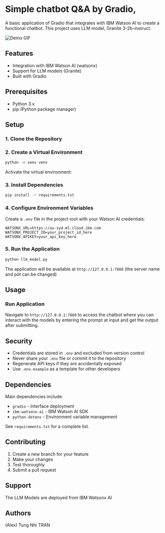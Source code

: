 # Simple chatbot Q&A by Gradio, 

A basic application of Gradio that integrates with IBM Watson AI to create a functional chatbot. This project uses LLM model, Granite 3-2b-instruct.

![Demo GIF](demo.gif)

## Features

- Integration with IBM Watson AI (watsonx)
- Support for LLM models (Granite)
- Built with Gradio

## Prerequisites

- Python 3.x
- pip (Python package manager)

## Setup

### 1. Clone the Repository

### 2. Create a Virtual Environment

```bash
python -m venv venv
```

Activate the virtual environment:

### 3. Install Dependencies

```bash
pip install -r requirements.txt
```

### 4. Configure Environment Variables

Create a `.env` file in the project root with your Watson AI credentials:

```
WATSONX_URL=https://au-syd.ml.cloud.ibm.com
WATSONX_PROJECT_ID=your_project_id_here
WATSONX_APIKEY=your_api_key_here
```

### 5. Run the Application

```bash
python llm_model.py
```

The application will be available at `http://127.0.0.1:7860` (the server name and pỏt can be changed)

## Usage

### Run Application

Navigate to `http://127.0.0.1:7860` to access the chatbot where you can interact with the models by entering the prompt at input and get the output after submitting.

## Security

- Credentials are stored in `.env` and excluded from version control
- Never share your `.env` file or commit it to the repository
- Regenerate API keys if they are accidentally exposed
- Use `.env.example` as a template for other developers

## Dependencies

Main dependencies include:
- `gradio` - Interface deployment
- `ibm-watsonx-ai` - IBM Watson AI SDK
- `python-dotenv` - Environment variable management

See `requirements.txt` for a complete list.

## Contributing

1. Create a new branch for your feature
2. Make your changes
3. Test thoroughly
4. Submit a pull request

## Support

The LLM Models are deployed from IBM Watsonx AI

## Authors

(Alex) Tung Nhi TRAN